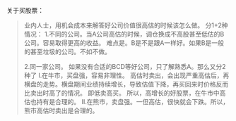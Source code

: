 关于买股票：

>业内人士，用机会成本来解答好公司价值很高估的时候该怎么做。
>分1+2种情况：
>1.不同的公司。当A公司高估的时候，调仓换成不高股甚至低估的B公司。容易取得更高的收益。 难点是。B是不是跟A一样好。如果B是一般的甚至垃圾的公司。不如不做。
>
>2.同一家公司。 如果没有合适的BCD等好公司，只了解熟悉A。那么又分2种了
>I.在牛市，买盘强，容易非理性。 高估时卖出，会出现严重高估后，再横盘的走势。横盘期间业绩持续增长，导致估值下降，再买回来时价格反而比卖出时高了的情况。 即低卖高买。 所以，高增长的好股票，在牛市中高估也持有是合理的。
>II.在熊市，卖盘强。一但高估，很快就会下跌。所以，熊市高估时卖出是合理的。

